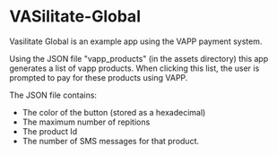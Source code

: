 # VASilitate-Global

Vasilitate Global is an example app using the VAPP payment system. 

Using the JSON file "vapp_products" (in the assets directory) this app generates a list of vapp products. When clicking this list, the user is prompted to pay for these products using VAPP. 

The JSON file contains:
* The color of the button (stored as a hexadecimal)
* The maximum number of repitions
* The product Id
* The number of SMS messages for that product. 
